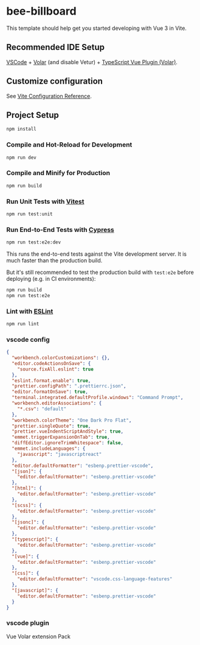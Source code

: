 # bee-billboard

This template should help get you started developing with Vue 3 in Vite.

## Recommended IDE Setup

[VSCode](https://code.visualstudio.com/) + [Volar](https://marketplace.visualstudio.com/items?itemName=Vue.volar) (and disable Vetur) + [TypeScript Vue Plugin (Volar)](https://marketplace.visualstudio.com/items?itemName=Vue.vscode-typescript-vue-plugin).

## Customize configuration

See [Vite Configuration Reference](https://vitejs.dev/config/).

## Project Setup

```sh
npm install
```

### Compile and Hot-Reload for Development

```sh
npm run dev
```

### Compile and Minify for Production

```sh
npm run build
```

### Run Unit Tests with [Vitest](https://vitest.dev/)

```sh
npm run test:unit
```

### Run End-to-End Tests with [Cypress](https://www.cypress.io/)

```sh
npm run test:e2e:dev
```

This runs the end-to-end tests against the Vite development server.
It is much faster than the production build.

But it's still recommended to test the production build with `test:e2e` before deploying (e.g. in CI environments):

```sh
npm run build
npm run test:e2e
```

### Lint with [ESLint](https://eslint.org/)

```sh
npm run lint
```

### vscode config

```json
{
  "workbench.colorCustomizations": {},
  "editor.codeActionsOnSave": {
    "source.fixAll.eslint": true
  },
  "eslint.format.enable": true,
  "prettier.configPath": ".prettierrc.json",
  "editor.formatOnSave": true,
  "terminal.integrated.defaultProfile.windows": "Command Prompt",
  "workbench.editorAssociations": {
    "*.csv": "default"
  },
  "workbench.colorTheme": "One Dark Pro Flat",
  "prettier.singleQuote": true,
  "prettier.vueIndentScriptAndStyle": true,
  "emmet.triggerExpansionOnTab": true,
  "diffEditor.ignoreTrimWhitespace": false,
  "emmet.includeLanguages": {
    "javascript": "javascriptreact"
  },
  "editor.defaultFormatter": "esbenp.prettier-vscode",
  "[json]": {
    "editor.defaultFormatter": "esbenp.prettier-vscode"
  },
  "[html]": {
    "editor.defaultFormatter": "esbenp.prettier-vscode"
  },
  "[scss]": {
    "editor.defaultFormatter": "esbenp.prettier-vscode"
  },
  "[jsonc]": {
    "editor.defaultFormatter": "esbenp.prettier-vscode"
  },
  "[typescript]": {
    "editor.defaultFormatter": "esbenp.prettier-vscode"
  },
  "[vue]": {
    "editor.defaultFormatter": "esbenp.prettier-vscode"
  },
  "[css]": {
    "editor.defaultFormatter": "vscode.css-language-features"
  },
  "[javascript]": {
    "editor.defaultFormatter": "esbenp.prettier-vscode"
  }
}
```

### vscode plugin

Vue Volar extension Pack
